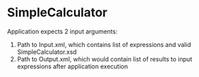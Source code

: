 # SimpleCalculator
Application expects 2 input arguments:
1) Path to Input.xml, which contains list of expressions and valid SimpleCalculator.xsd
2) Path to Output.xml, which would contain list of results to input expressions after application execution
